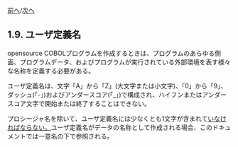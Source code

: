 <!--navi start-->
[前へ](1-8.md)/[次へ](1-10.md)
<!--navi end-->
## 1.9. ユーザ定義名

opensource COBOLプログラムを作成するときは、プログラムのあらゆる側面、プログラムデータ、およびプログラムが実行されている外部環境を表す様々な名称を定義する必要がある。

ユーザ定義名は、文字「A」から「Z」(大文字または小文字)、「0」から「9」、ダッシュ(「-」)およびアンダースコア(「_」)で構成され、ハイフンまたはアンダースコア文字で開始または終了することはできない。

プロシージャ名を除いて、ユーザ定義名には少なくとも1文字が含まれて<u>いなければならない。</u>ユーザ定義名がデータの名称として作成される場合、このドキュメントでは一意名の下で参照される。
